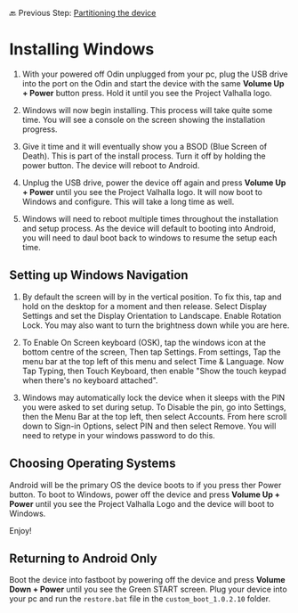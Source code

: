 🔙 Previous Step: [Partitioning the device](https://github.com/ProjectValhalla/OdinMultiBootGuides/blob/main/pages/preparing_the_odin_and_files.md)

# Installing Windows

1. With your powered off Odin unplugged from your pc, plug the USB drive into the port on the Odin and start the device with the same **Volume Up + Power** button press. Hold it until you see the Project Valhalla logo.

2. Windows will now begin installing. This process will take quite some time. You will see a console on the screen showing the installation progress.

3. Give it time and it will eventually show you a BSOD (Blue Screen of Death). This is part of the install process. Turn it off by holding the power button. The device will reboot to Android.

4. Unplug the USB drive, power the device off again and press **Volume Up + Power** until you see the Project Valhalla logo. It will now boot to Windows and configure. This will take a long time as well.

5. Windows will need to reboot multiple times throughout the installation and setup process. As the device will default to booting into Android, you will need to daul boot back to windows to resume the setup each time.  


## Setting up Windows Navigation

1. By default the screen will by in the vertical position. To fix this, tap and hold on the desktop for a moment and then release. Select Display Settings and set the Display Orientation to Landscape. Enable Rotation Lock. You may also want to turn the brightness down while you are here. 

2. To Enable On Screen keyboard (OSK), tap the windows icon at the bottom centre of the screen, Then tap Settings. From settings, Tap the menu bar at the top left of this menu and select Time & Language. Now Tap Typing, then Touch Keyboard, then enable "Show the touch keypad when there's no keyboard attached".

3. Windows may automatically lock the device when it sleeps with the PIN you were asked to set during setup. To Disable the pin, go into Settings, then the Menu Bar at the top left, then select Accounts. From here scroll down to Sign-in Options, select PIN and then select Remove. You will need to retype in your windows password to do this. 



## Choosing Operating Systems

Android will be the primary OS the device boots to if you press ther Power button. To boot to Windows, power off the device and press **Volume Up + Power** until you see the Project Valhalla Logo and the device will boot to Windows.




Enjoy!


## Returning to Android Only

Boot the device into fastboot by powering off the device and press **Volume Down + Power** until you see the Green START screen. Plug your device into your pc and run the `restore.bat` file in the `custom_boot_1.0.2.10` folder.
